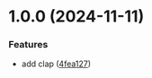 # 1.0.0 (2024-11-11)


### Features

* add clap ([4fea127](https://github.com/SoftwareEngineeringOne/project/commit/4fea1279675094ea0e791fe46f2c97f16d07ac71))
